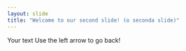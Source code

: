 ```yaml
---
layout: slide
title: "Welcome to our second slide! (o seconda slide)"
---
```

Your text
Use the left arrow to go back!